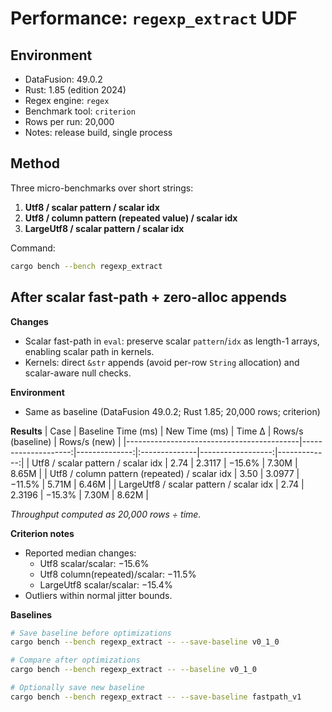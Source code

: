 # Performance: `regexp_extract` UDF

## Environment
- DataFusion: 49.0.2
- Rust: 1.85 (edition 2024)
- Regex engine: `regex`
- Benchmark tool: `criterion`
- Rows per run: 20,000
- Notes: release build, single process

## Method
Three micro-benchmarks over short strings:
1. **Utf8 / scalar pattern / scalar idx**
2. **Utf8 / column pattern (repeated value) / scalar idx**
3. **LargeUtf8 / scalar pattern / scalar idx**

Command:
```bash
cargo bench --bench regexp_extract
```

## After scalar fast-path + zero-alloc appends

**Changes**
- Scalar fast-path in `eval`: preserve scalar `pattern`/`idx` as length-1 arrays, enabling scalar path in kernels.
- Kernels: direct `&str` appends (avoid per-row `String` allocation) and scalar-aware null checks.

**Environment**
- Same as baseline (DataFusion 49.0.2; Rust 1.85; 20,000 rows; criterion)

**Results**
| Case                                      | Baseline Time (ms) | New Time (ms) | Time Δ        | Rows/s (baseline) | Rows/s (new) |
|-------------------------------------------|--------------------:|--------------:|:--------------|------------------:|-------------:|
| Utf8 / scalar pattern / scalar idx        | 2.74               | 2.3117        | −15.6%        | 7.30M            | 8.65M        |
| Utf8 / column pattern (repeated) / scalar idx | 3.50           | 3.0977        | −11.5%        | 5.71M            | 6.46M        |
| LargeUtf8 / scalar pattern / scalar idx   | 2.74               | 2.3196        | −15.3%        | 7.30M            | 8.62M        |

_Throughput computed as 20,000 rows ÷ time._

**Criterion notes**
- Reported median changes:
    - Utf8 scalar/scalar: −15.6%
    - Utf8 column(repeated)/scalar: −11.5%
    - LargeUtf8 scalar/scalar: −15.4%
- Outliers within normal jitter bounds.

**Baselines**
```bash
# Save baseline before optimizations
cargo bench --bench regexp_extract -- --save-baseline v0_1_0

# Compare after optimizations
cargo bench --bench regexp_extract -- --baseline v0_1_0

# Optionally save new baseline
cargo bench --bench regexp_extract -- --save-baseline fastpath_v1
``````
